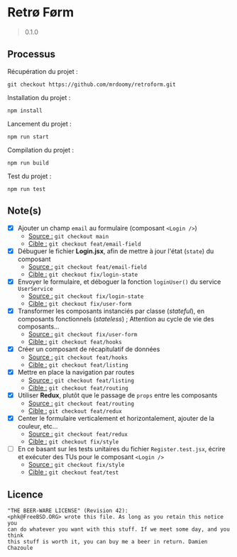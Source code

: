 # Retrø Førm

> 0.1.0

## Processus

Récupération du projet :

```
git checkout https://github.com/mrdoomy/retroform.git
```

Installation du projet :

```
npm install
```

Lancement du projet :

```
npm run start
```

Compilation du projet :

```
npm run build
```

Test du projet :

```
npm run test
```

## Note(s)

- [x] Ajouter un champ `email` au formulaire (composant `<Login />`)
  - <span style="text-decoration:underline">Source :</span> `git checkout main`
  - <span style="text-decoration:underline">Cible :</span> `git checkout feat/email-field`
- [x] Débuguer le fichier **Login.jsx**, afin de mettre à jour l'état (`state`) du composant
  - <span style="text-decoration:underline">Source :</span> `git checkout feat/email-field`
  - <span style="text-decoration:underline">Cible :</span> `git checkout fix/login-state`
- [x] Envoyer le formulaire, et déboguer la fonction `loginUser()` du service `UserService`
  - <span style="text-decoration:underline">Source :</span> `git checkout fix/login-state`
  - <span style="text-decoration:underline">Cible :</span> `git checkout fix/user-form`
- [x] Transformer les composants instanciés par classe (_stateful_), en composants fonctionnels (_stateless_) ; Attention au cycle de vie des composants...
  - <span style="text-decoration:underline">Source :</span> `git checkout fix/user-form`
  - <span style="text-decoration:underline">Cible :</span> `git checkout feat/hooks`
- [x] Créer un composant de récapitulatif de données
  - <span style="text-decoration:underline">Source :</span> `git checkout feat/hooks`
  - <span style="text-decoration:underline">Cible :</span> `git checkout feat/listing`
- [x] Mettre en place la navigation par routes
  - <span style="text-decoration:underline">Source :</span> `git checkout feat/listing`
  - <span style="text-decoration:underline">Cible :</span> `git checkout feat/routing`
- [x] Utiliser **Redux**, plutôt que le passage de `props` entre les composants
  - <span style="text-decoration:underline">Source :</span> `git checkout feat/routing`
  - <span style="text-decoration:underline">Cible :</span> `git checkout feat/redux`
- [x] Center le formulaire verticalement et horizontalement, ajouter de la couleur, etc...
  - <span style="text-decoration:underline">Source :</span> `git checkout feat/redux`
  - <span style="text-decoration:underline">Cible :</span> `git checkout fix/style`
- [ ] En ce basant sur les tests unitaires du fichier `Register.test.jsx`, écrire et exécuter des TUs pour le composant `<Login />`
  - <span style="text-decoration:underline">Source :</span> `git checkout fix/style`
  - <span style="text-decoration:underline">Cible :</span> `git checkout feat/test`

## Licence

```
"THE BEER-WARE LICENSE" (Revision 42):
<phk@FreeBSD.ORG> wrote this file. As long as you retain this notice you
can do whatever you want with this stuff. If we meet some day, and you think
this stuff is worth it, you can buy me a beer in return. Damien Chazoule
```
